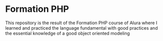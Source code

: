 # Formation PHP
This repository is the result of the Formation PHP course of Alura where I learned and practiced the language fundamental with good practices and the essential knowledge of a good object oriented modeling
